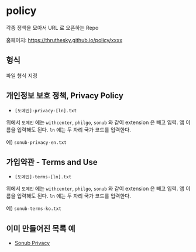 # policy

각종 정책을 모아서 URL 로 오픈하는 Repo

홈페이지: https://thruthesky.github.io/policy/xxxx

## 형식

파일 형식 지정

## 개인정보 보호 정책, Privacy Policy

- `[도메인]-privacy-[ln].txt`


위에서 `도메인` 에는 `withcenter`, `philgo`, `sonub` 와 같이 extension 은 빼고 입력. 앱 이름을 입력해도 된다.
`ln` 에는 두 자리 국가 코드를 입력한다.

예) `sonub-privacy-en.txt`
## 가입약관 - Terms and Use

- `[도메인]-terms-[ln].txt`

위에서 `도메인` 에는 `withcenter`, `philgo`, `sonub` 와 같이 extension 은 빼고 입력. 앱 이름을 입력해도 된다.
`ln` 에는 두 자리 국가 코드를 입력한다.

예) `sonub-terms-ko.txt`

## 이미 만들어진 목록 예

- <a href="./sonub-privacy-ko.txt">Sonub Privacy</a>

